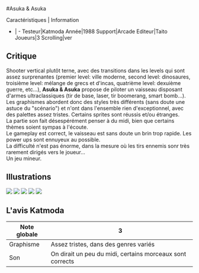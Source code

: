 #Asuka & Asuka

Caractéristiques | Information
- | -
Testeur|Katmoda
Année|1988
Support|Arcade
Editeur|Taito
Joueurs|3
Scrolling|ver

## Critique
Shooter vertical plutôt terne, avec des transitions dans les levels qui sont assez surprenantes (premier level: ville moderne, second level: dinosaures, troisième level: mélange de grecs et d'incas, quatrième level: dexuième guerre, etc...), <b>Asuka & Asuka</b> propose de piloter un vaisseau disposant d'armes ultraclassiques (tir de base, laser, tir boomerang, smart bomb...).<br/>Les graphismes abordent donc des styles très différents (sans doute une astuce du "scénario") et n'ont dans l'ensemble rien d'exceptionnel, avec des palettes assez tristes. Certains sprites sont réussis et/ou étranges.<br/>La partie son fait désespérément penser à du midi, bien que certains thèmes soient sympas à l'écoute.<br/>Le gameplay est correct, le vaisseau est sans doute un brin trop rapide. Les power ups sont ennuyeux au possible.<br/>La difficulté n'est pas énorme, dans la mesure où les tirs ennemis sonr très rarement dirigés vers le joueur...<br/>Un jeu mineur.

## Illustrations
![](http://www.shmup.com/images/thumbs/asuka.jpg)
![](http://www.shmup.com/images/thumbs/asuka-2.jpg)
![](http://www.shmup.com/images/thumbs/)
![](http://www.shmup.com/images/thumbs/)
![](http://www.shmup.com/images/thumbs/)

## L'avis Katmoda
Note globale|3
-|-
Graphisme|Assez tristes, dans des genres variés
Son|On dirait un peu du midi, certains morceaux sont corrects
